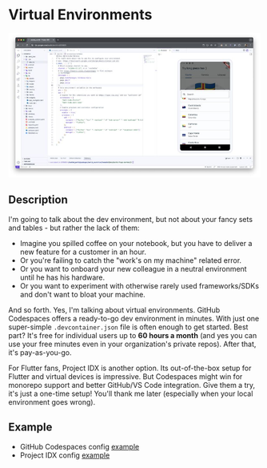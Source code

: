 # Virtual Environments

![Preview](./preview.jpeg)

## Description

I'm going to talk about the dev environment, but not about your fancy sets and tables - but rather the lack of them:

- Imagine you spilled coffee on your notebook, but you have to deliver a new feature for a customer in an hour.
- Or you're failing to catch the "work's on my machine" related error.
- Or you want to onboard your new colleague in a neutral environment until he has his hardware.
- Or you want to experiment with otherwise rarely used frameworks/SDKs and don't want to bloat your machine.

And so forth. Yes, I'm talking about virtual environments. GitHub Codespaces offers a ready-to-go dev environment in minutes. With just one super-simple `.devcontainer.json` file is often enough to get started. Best part? It's free for individual users up to **60 hours a month** (and yes you can use your free minutes even in your organization's private repos). After that, it's pay-as-you-go.

For Flutter fans, Project IDX is another option. Its out-of-the-box setup for Flutter and virtual devices is impressive. But Codespaces might win for monorepo support and better GitHub/VS Code integration.
Give them a try, it's just a one-time setup! You'll thank me later (especially when your local environment goes wrong).

## Example

- GitHub Codespaces config [example](https://github.com/tsinis/sealed_world/blob/main/packages/world_countries/example/.idx/dev.nix)
- Project IDX config [example](https://github.com/tsinis/sealed_world/blob/main/.devcontainer/devcontainer.json)
